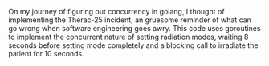 On my journey of figuring out concurrency in golang, I thought of implementing the Therac-25 incident, an gruesome reminder of what can go wrong when software engineering goes awry. This code uses goroutines to implement the concurrent nature of 
setting radiation modes, waiting 8 seconds before setting mode completely and a blocking call to irradiate the patient for 10 seconds. 
